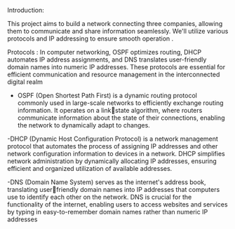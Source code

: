 Introduction: 

This project aims to build a network connecting three companies, allowing them to communicate and share information seamlessly. We'll utilize various protocols and IP  addressing to ensure smooth operation .
 
 Protocols :
In computer networking, OSPF optimizes routing, DHCP automates IP address assignments, and DNS translates user-friendly domain names into numeric IP addresses. These protocols are essential for efficient communication and resource management in the interconnected 
digital realm

- OSPF (Open Shortest Path First) is a dynamic routing protocol commonly used in 
large-scale networks to efficiently exchange routing information. It operates on a linkstate algorithm, where routers communicate information about the state of their 
connections, enabling the network to dynamically adapt to changes.

-DHCP (Dynamic Host Configuration Protocol) is a network management protocol 
that automates the process of assigning IP addresses and other network configuration 
information to devices in a network. DHCP simplifies network administration by 
dynamically allocating IP addresses, ensuring efficient and organized utilization of 
available addresses.

-DNS (Domain Name System) serves as the internet's address book, translating userfriendly domain names into IP addresses that computers use to identify each other on 
the network. DNS is crucial for the functionality of the internet, enabling users to 
access websites and services by typing in easy-to-remember domain names rather 
than numeric IP addresses
